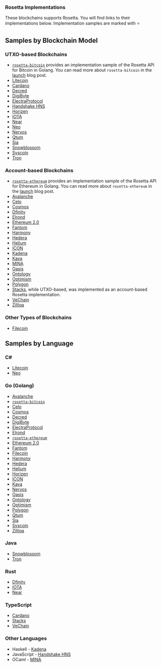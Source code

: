 ### Rosetta Implementations

These blockchains supports Rosetta. You will find links to their implementations below. Implementation samples are marked with :star:

<!-- Instructions for adding your blockchain to the list:
The blockchains are classified by Blockchain Model and by Language. Please add your blockchain links to BOTH categories.

All lists are in alphabetical order. When adding your blockchain, please keep that list order. 
**The rosetta-bitcoin and rosetta-ethereum implementations must remain the first item in their respective model list.**

Blockchain Model Categories

* UTXO-Based Blockchains
* Account-Based Blockchains
* Other Types of Blockchains

Language Categories

Languages are listed in alphabetical order. If your language is not listed as a separate category, please add your link to the Other Languages section. Once a language has two or more entries, the language can be removed from the Other Languages section and listed as its own category. Please follow the alphabetical order rules mentioned earlier.

If you have any questions, feel free to ask them in the Rosetta Community Boards at https://community.rosetta-api.org/
 -->

## Samples by Blockchain Model

### UTXO-based Blockchains

* [`rosetta-bitcoin`](https://github.com/coinbase/rosetta-bitcoin) provides an implementation sample of the Rosetta API for Bitcoin in Golang. You can read more about `rosetta-bitcoin` in the [launch](https://community.rosetta-api.org/t/introducing-rosetta-bitcoin-coinbase-s-bitcoin-implementation-of-the-rosetta-api/244) blog post.
* [Litecoin](https://github.com/litecoin-project/litecoin)
* [Cardano](https://github.com/input-output-hk/cardano-rosetta) 
* [Decred](https://github.com/decred/dcrros)
* [DigiByte](https://github.com/DigiByte-Core/digibyte-rosetta-nodeapi/pull/1)
* [ElectraProtocol](https://github.com/ElectraProtocol/rosetta-electraprotocol)
* [Handshake HNS](https://github.com/handshake-org/hs-rosetta)
* [Horizen](https://github.com/HorizenOfficial/rosetta-zen)
* [IOTA](https://github.com/iotaledger/rosetta-iota)
* [Near](https://github.com/near/nearcore/tree/master/chain/rosetta-rpc)
* [Neo](https://github.com/neo-ngd/neo-common-plugins/tree/master/RosettaAPI)
* [Nervos](https://github.com/nervosnetwork/ckb-rosetta-sdk)
* [Qtum](https://github.com/qtumproject/rosetta-qtum)
* [Sia](https://github.com/NebulousLabs/rosetta-sia)
* [Snowblossom](https://github.com/snowblossomcoin/rosesnow)
* [Syscoin](https://github.com/syscoin/rosetta-syscoin)
* [Tron](https://github.com/tronprotocol/tron-rosetta-api)

### Account-based Blockchains

* [`rosetta-ethereum`](https://github.com/coinbase/rosetta-ethereum) provides an implementation sample of the Rosetta API for Ethereum in Golang. You can read more about `rosetta-ethereum` in the [launch](https://community.rosetta-api.org/t/introducing-rosetta-ethereum-coinbases-ethereum-implementation-of-the-rosetta-api/270) blog post.
* [Avalanche](https://github.com/ava-labs/avalanche-rosetta)
* [Celo](https://github.com/celo-org/rosetta)
* [Cosmos](https://github.com/cosmos/rosetta)
* [Dfinity](https://github.com/dfinity/ic/tree/master/rs/rosetta-api)
* [Elrond](https://github.com/ElrondNetwork/elrond-proxy-go/tree/master/rosetta)
* [Ethereum 2.0](https://github.com/Ankr-network/rosetta-ethereum-2.0)
* [Fantom](https://github.com/Fantom-foundation/rosetta-fantom)
* [Harmony](https://github.com/harmony-one/harmony/tree/main/rosetta)
* [Hedera](https://github.com/hashgraph/hedera-mirror-node/tree/main/hedera-mirror-rosetta)
* [Helium](https://github.com/helium/rosetta-helium)
* [ICON](https://github.com/icon-project/rosetta-icon)
* [Kadena](https://github.com/kadena-io/chainweb-node/tree/master/src/Chainweb/Rosetta)
* [Kava](https://github.com/Kava-Labs/rosetta-kava)
* [MINA](https://github.com/MinaProtocol/mina/tree/master/src/app/rosetta)
* [Oasis](https://github.com/oasisprotocol/oasis-core-rosetta-gateway)
* [Ontology](https://github.com/ontio/ontology-rosetta)
* [Optimism](https://github.com/Inphi/optimism-rosetta)
* [Polygon](https://github.com/maticnetwork/polygon-rosetta)
* [Stacks](https://github.com/blockstack/stacks-blockchain-api), while UTXO-based, was implemented as an account-based Rosetta implementation.
* [VeChain](https://github.com/vechain/rosetta)
* [Zilliqa](https://github.com/Zilliqa/zilliqa-rosetta)

### Other Types of Blockchains

* [Filecoin](https://github.com/Zondax/filecoin-indexing-rosetta-proxy)

## Samples by Language 

### C#

* [Litecoin](https://github.com/litecoin-project/litecoin)
* [Neo](https://github.com/neo-ngd/neo-common-plugins/tree/master/RosettaAPI)

### Go (Golang)

* [Avalanche](https://github.com/ava-labs/avalanche-rosetta)
* [`rosetta-bitcoin`](https://github.com/coinbase/rosetta-bitcoin)
* [Celo](https://github.com/celo-org/rosetta)
* [Cosmos](https://github.com/cosmos/rosetta)
* [Decred](https://github.com/decred/dcrros)
* [DigiByte](https://github.com/DigiByte-Core/digibyte-rosetta-nodeapi/pull/1)
* [ElectraProtocol](https://github.com/ElectraProtocol/rosetta-electraprotocol)
* [Elrond](https://github.com/ElrondNetwork/elrond-proxy-go/tree/master/rosetta)
* [`rosetta-ethereum`](https://github.com/coinbase/rosetta-ethereum)
* [Ethereum 2.0](https://github.com/Ankr-network/rosetta-ethereum-2.0)
* [Fantom](https://github.com/Fantom-foundation/rosetta-fantom)
* [Filecoin](https://github.com/Zondax/filecoin-indexing-rosetta-proxy)
* [Harmony](https://github.com/harmony-one/harmony/tree/main/rosetta)
* [Hedera](https://github.com/hashgraph/hedera-mirror-node/tree/main/hedera-mirror-rosetta)
* [Helium](https://github.com/helium/rosetta-helium)
* [Horizen](https://github.com/HorizenOfficial/rosetta-zen)
* [ICON](https://github.com/icon-project/rosetta-icon)
* [Kava](https://github.com/Kava-Labs/rosetta-kava)
* [Nervos](https://github.com/nervosnetwork/ckb-rosetta-sdk)
* [Oasis](https://github.com/oasisprotocol/oasis-core-rosetta-gateway)
* [Ontology](https://github.com/ontio/ontology-rosetta)
* [Optimism](https://github.com/Inphi/optimism-rosetta)
* [Polygon](https://github.com/maticnetwork/polygon-rosetta)
* [Qtum](https://github.com/qtumproject/rosetta-qtum)
* [Sia](https://github.com/NebulousLabs/rosetta-sia)
* [Syscoin](https://github.com/syscoin/rosetta-syscoin)
* [Zilliqa](https://github.com/Zilliqa/zilliqa-rosetta)

### Java

* [Snowblossom](https://github.com/snowblossomcoin/rosesnow)
* [Tron](https://github.com/tronprotocol/tron-rosetta-api)

### Rust

* [Dfinity](https://github.com/dfinity/ic/tree/master/rs/rosetta-api)
* [IOTA](https://github.com/iotaledger/rosetta-iota)
* [Near](https://github.com/near/nearcore/tree/master/chain/rosetta-rpc)

### TypeScript

* [Cardano](https://github.com/input-output-hk/cardano-rosetta)
* [Stacks](https://github.com/blockstack/stacks-blockchain-api)
* [VeChain](https://github.com/vechain/rosetta)

### Other Languages

* Haskell - [Kadena](https://github.com/kadena-io/chainweb-node/tree/master/src/Chainweb/Rosetta)
* JavaScript - [Handshake HNS](https://github.com/handshake-org/hs-rosetta)
* OCaml - [MINA](https://github.com/MinaProtocol/mina/tree/master/src/app/rosetta)
